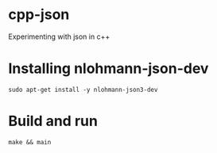 # cpp-json
Experimenting with json in c++


# Installing nlohmann-json-dev
```
sudo apt-get install -y nlohmann-json3-dev
```

# Build and run
```
make && main
```
